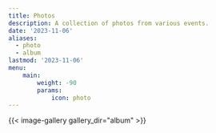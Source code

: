 ```yaml
---
title: Photos
description: A collection of photos from various events.
date: '2023-11-06'
aliases:
  - photo
  - album
lastmod: '2023-11-06'
menu:
    main: 
        weight: -90
        params:
            icon: photo
---
```


{{< image-gallery gallery_dir="album" >}}

